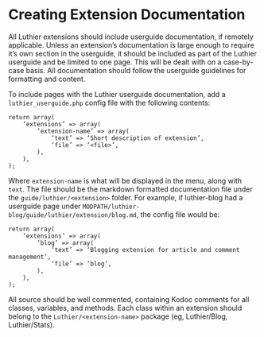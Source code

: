 ﻿# Creating Extension Documentation

All Luthier extensions should include userguide documentation, if remotely
applicable. Unless an extension’s documentation is large enough to require it’s
own section in the userguide, it should be included as part of the Luthier userguide
and be limited to one page. This will be dealt with on a case-by-case basis. All
documentation should follow the userguide guidelines for formatting and content.

To include pages with the Luthier userguide documentation, add a `luthier_userguide.php`
config file with the following contents:

    return array(
        ‘extensions’ => array(
            ‘extension-name’ => array(
                ‘text’ => ‘Short description of extension’,
                ‘file’ => ‘<file>’,
            ),
        ),
    );

Where `extension-name` is what will be displayed in the menu, along with `text`.
The file should be the markdown formatted documentation file under the
`guide/luthier/<extension>` folder. For example, if luthier-blog had a userguide page
under `MODPATH/luthier-blog/guide/luthier/extension/blog.md`, the config file would be:

    return array(
        ‘extensions’ => array(
            ‘blog’ => array(
                ‘text’ => ‘Blogging extension for article and comment management’,
                ‘file’ => ‘blog’,
            ),
        ),
    );

All source should be well commented, containing Kodoc comments for all classes,
variables, and methods. Each class within an extension should belong to the
`Luthier/<extension-name>` package (eg, Luthier/Blog, Luthier/Stats).

